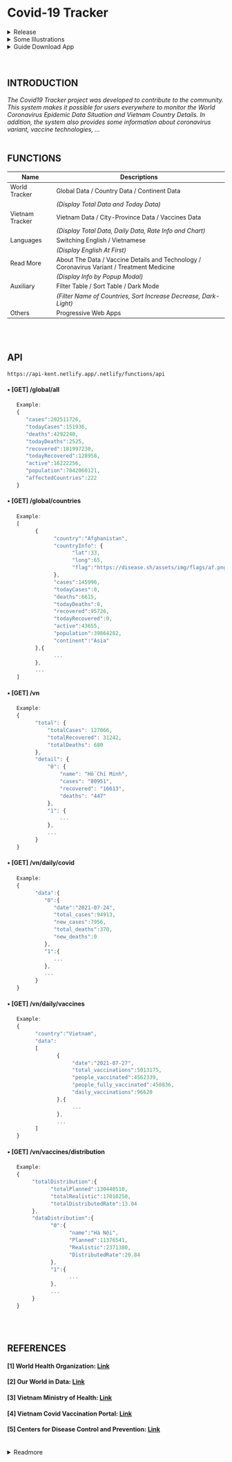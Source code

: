 # Covid-19 Tracker
<details>
   <summary> Release</summary>
   <p align="center">&nbsp;</p>
   <a href="https://covid19-kent.netlify.app/">
      <img alt="GuidePWA1" src="https://raw.githubusercontent.com/ToVinhKhang/Covid19-Tracker/main/img/Covid19_128.png">
   </a>
   <br>
</details>

<details>
   <summary> Some Illustrations</summary>
   <p align="left">
      <h1 align="center">WORLD TRACKER</h1>
      <img alt="WorldTracker" src="https://raw.githubusercontent.com/ToVinhKhang/API/main/img/Pic0.png?token=ALF7X7TYI6JH5P6ADQMX4JTBC462S" width="100%">
   </p>
   
   <h1 align="center">VIETNAM TRACKER</h1>
   <img align="left" alt="VietnamTracker" src="https://raw.githubusercontent.com/ToVinhKhang/API/main/img/Pic00.png?token=ALF7X7VGJNITR5SZTWT7XE3BC47I2" width="100%">
   
   <p align="center">&nbsp;</p>
   
   <h1 align="center">CORONAVIRUS VARIANT</h1>
   <img alt="Variant" src="https://raw.githubusercontent.com/ToVinhKhang/API/main/img/Variant_EN_lang.png?token=ALF7X7V45CGD3ZRWAXJ2LALBB6FEM" width="100%">

   <h1 align="center">SOFTWARE INFO</h1>
   <img alt="SoftwareInfo" src="https://raw.githubusercontent.com/ToVinhKhang/API/main/img/SoftwareInfo.png?token=ALF7X7WRRF6A7Z76S2QASI3BDCRCS" width="100%">
   
   <h1 align="center">TOOLS</h1>
   <p align="center">
      <img alt="Bar01" src="https://raw.githubusercontent.com/ToVinhKhang/API/main/img/Bar01.png?token=ALF7X7UKFPLW5KUY3BFDOI3BB6AM6" width="210">
      <img alt="Bar02" src="https://raw.githubusercontent.com/ToVinhKhang/API/main/img/Bar02.png?token=ALF7X7Q7KOSX26KQ2B3KHILBB6AMC" width="200">
   </p>

   <p align="center">
      <img alt="ReadmoreList" src="https://raw.githubusercontent.com/ToVinhKhang/API/main/img/ReadMore.png?token=ALF7X7R74R2NXUUE6UQNS73BC5AAK" width="209">
      <img alt="VNTracker" src="https://raw.githubusercontent.com/ToVinhKhang/API/main/img/iconVN.png?token=ALF7X7Q6HADO77D2HZL5UHTBB6DK2" width="52">
      <img alt="DarkLight" src="https://raw.githubusercontent.com/ToVinhKhang/API/main/img/DarkLight.png?token=ALF7X7UAXPAWALW2JOFAUJTBB6AJ4" width="50.5">
      <img alt="SwitchLang" src="https://raw.githubusercontent.com/ToVinhKhang/API/main/img/SwitchLangs.png?token=ALF7X7VYDTHIC4S4GK7P3NDBB6ALI" width="88.5">
   </p>
   <p align="center">&nbsp;</p>
</details>

<details>
   <summary> Guide Download App</summary>
   <h1 align="left">Phone (IOS)</h1>
   <img alt="GuidePWA1" src="https://raw.githubusercontent.com/ToVinhKhang/Covid19-Tracker/main/img/GuidePWA1.PNG" width="24%">
   <img alt="GuidePWA1" src="https://raw.githubusercontent.com/ToVinhKhang/Covid19-Tracker/main/img/GuidePWA2.PNG" width="24%">
   <img alt="GuidePWA1" src="https://raw.githubusercontent.com/ToVinhKhang/Covid19-Tracker/main/img/GuidePWA3.PNG" width="24%">
   <img alt="GuidePWA1" src="https://raw.githubusercontent.com/ToVinhKhang/Covid19-Tracker/main/img/GuidePWA4.PNG" width="24%">
</details>
<br>
<br>

## INTRODUCTION
_The Covid19 Tracker project was developed to contribute to the community. This system makes it possible for users everywhere to monitor the World Coronavirus Epidemic Data Situation and Vietnam Country Details. In addition, the system also provides some information about coronavirus variant, vaccine technologies, ..._
<br>
<br>

## FUNCTIONS
| Name | Descriptions |
|-|-|
| World Tracker | Global Data / Country Data / Continent Data|
| | _(Display Total Data and Today Data)_ |
| Vietnam Tracker | Vietnam Data / City-Province Data / Vaccines Data |
| | _(Display Total Data, Daily Data, Rate Info and Chart)_ |
| Languages | Switching English / Vietnamese |
| | _(Display English At First)_ |
| Read More | About The Data / Vaccine Details and Technology / Coronavirus Variant / Treatment Medicine |
| | _(Display Info by Popup Modal)_ |
| Auxiliary | Filter Table / Sort Table / Dark Mode |
| | _(Filter Name of Countries, Sort Increase Decrease, Dark-Light)_ |
| Others | Progressive Web Apps |
<br>
<br>

## API
```
https://api-kent.netlify.app/.netlify/functions/api
```

#### • [GET] /global/all

```javascript
   Example:
   {
      "cases":202511726,
      "todayCases":151936,
      "deaths":4292240,
      "todayDeaths":2525,
      "recovered":181997230,
      "todayRecovered":128958,
      "active":16222256,
      "population":7842060121,
      "affectedCountries":222
   }
```

#### • [GET] /global/countries

```javascript
   Example:
   [
         {
               "country":"Afghanistan",
               "countryInfo": {
                     "lat":33,
                     "long":65,
                     "flag":"https://disease.sh/assets/img/flags/af.png"
               },
               "cases":145996,
               "todayCases":0,
               "deaths":6615,
               "todayDeaths":0,
               "recovered":95726,
               "todayRecovered":0,
               "active":43655,
               "population":39864282,
               "continent":"Asia"
         },{
               ...
         },
         ...
   ]
```

#### • [GET] /vn
```javascript
   Example:
   {
         "total": {
             "totalCases": 127066,
             "totalRecovered": 31242,
             "totalDeaths": 680
         },
         "detail": {
             "0": {
                 "name": "Hồ Chí Minh",
                 "cases": "80951",
                 "recovered": "16613",
                 "deaths": "447"
             },
             "1": {
                 ...
             },
             ...
         }
   }
```

#### • [GET] /vn/daily/covid
```javascript
   Example:
   {
         "data":{
            "0":{
               "date":"2021-07-24",
               "total_cases":94913,
               "new_cases":7956,
               "total_deaths":370,
               "new_deaths":0
            },
            "1":{
               ...
            },
            ...
         }
   }
```

#### • [GET] /vn/daily/vaccines
```javascript
   Example:
   {
         "country":"Vietnam",
         "data":
         [
                {
                     "date":"2021-07-27",
                     "total_vaccinations":5013175,
                     "people_vaccinated":4562339,
                     "people_fully_vaccinated":450836,
                     "daily_vaccinations":96620
                },{     
                     ...
                },
                ...
         ]
   }
```

#### • [GET] /vn/vaccines/distribution
```javascript
   Example:
   {
        "totalDistribution":{
              "totalPlanned":130448510,
              "totalRealistic":17010250,
              "totalDistributedRate":13.04
        },
        "dataDistribution":{
              "0":{
                    "name":"Hà Nội",
                    "Planned":11376541,
                    "Realistic":2371380,
                    "DistributedRate":20.84
              },
              "1":{
                    ...
              },
              ...
        }
   }
```

<br>
<br>


## REFERENCES
#### [1] World Health Organization: [Link](https://www.who.int/)
#### [2] Our World in Data: [Link](https://ourworldindata.org/covid-vaccinations)
#### [3] Vietnam Ministry of Health: [Link](https://ncov.moh.gov.vn/)
#### [4] Vietnam Covid Vaccination Portal: [Link](https://tiemchungcovid19.gov.vn/portal)
#### [5] Centers for Disease Control and Prevention: [Link](https://www.cdc.gov/coronavirus/2019-ncov/variants/variant-info.html)
<br>

<details>
   <summary>Readmore</summary>
   <h5> | 
      Pfizer: <a href="https://www.pfizer.com/">Link</a> | 
      Moderna: <a href="https://www.modernatx.com/">Link</a> | 
      Jassen: <a href="https://www.janssen.com/">Link</a> | 
      AstraZeneca: <a href="https://www.astrazeneca.com/">Link</a> | 
      Sputnik-V: <a href="https://sputnikvaccine.com/">Link</a> | 
      Sinovac: <a href="http://www.sinovac.com/index.php?lang=en">Link</a> | 
      Sinopharm: <a href="http://www.sinopharm.com/en/1156.html">Link</a> | 
      Novavax: <a href="https://www.novavax.com/">Link</a> | 
      NanoCovax: <a href="https://nanogenpharma.com/products/nanocovax-141.html">Link</a> | 
      mARN Techonology: <a href="https://en.wikipedia.org/wiki/RNA_vaccine">Link</a> | 
      Viral Vector Techonology: <a href="https://en.wikipedia.org/wiki/Viral_vector">Link</a> | 
      Inactivated Virus Techonology: <a href="https://en.wikipedia.org/wiki/Inactivated_vaccine">Link</a> | 
      Protein Subunit Techonology: <a href="https://en.wikipedia.org/wiki/Protein_subunit">Link</a> | 
      Remdesivir: <a href="https://en.wikipedia.org/wiki/Remdesivir">Link</a> | 
      Sotrovimab: <a href="https://en.wikipedia.org/wiki/Sotrovimab">Link</a> | 
      Molnupiravir: <a href="https://en.wikipedia.org/wiki/Molnupiravir">Link</a> | 
      Favipiravir: <a href="https://en.wikipedia.org/wiki/Favipiravir">Link</a> | 
   </h5>
</details>

<br>
<br>
